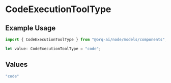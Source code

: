 # CodeExecutionToolType

## Example Usage

```typescript
import { CodeExecutionToolType } from "@orq-ai/node/models/components";

let value: CodeExecutionToolType = "code";
```

## Values

```typescript
"code"
```